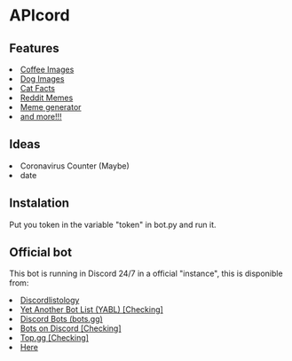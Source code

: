 # APIcord
## Features
<li><a href="https://coffee.alexflipnote.dev">Coffee Images</a></li>
<li><a href="https://dog.ceo/dog-api">Dog Images</a></li>
<li><a href="https://catfact.ninja">Cat Facts<a/></li>
<li><a href="https://github.com/R3l3ntl3ss/Meme_Api">Reddit Memes</a></li>
<li><a href="https://memegen.link">Meme generator</a></li>
<li><a href="https://some-random-api.ml">and more!!!</a></li>

## Ideas
<li>Coronavirus Counter (Maybe)</li>
<li>date</li>

## Instalation
Put you token in the variable "token" in bot.py and run it.

## Official bot
This bot is running in Discord 24/7 in a official "instance", this is disponible from:
<li><a href="https://discordlistology.com/bots/757258298725630008">Discordlistology</a></li>
<li><a href="#">Yet Another Bot List (YABL) [Checking]</a></li>
<li><a href="https://discord.bots.gg/bots/757258298725630008">Discord Bots (bots.gg)</a></li>
<li><a href="#">Bots on Discord [Checking]</a></li>
<li><a href="#">Top.gg [Checking]</a></li>
<li><a href="https://apicord.github.io/invite">Here</a></li>
